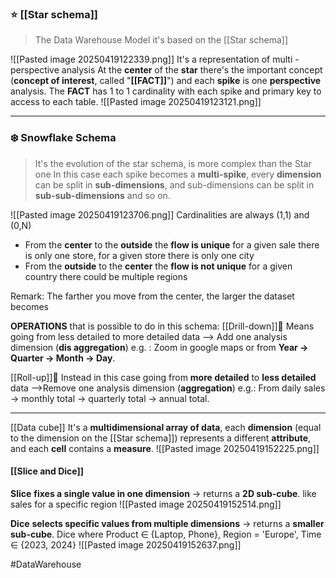 ### ⭐ [[Star schema]]
>The Data Warehouse Model it's based on the [[Star schema]]

![[Pasted image 20250419122339.png]]
It's a representation of multi - perspective analysis
At the **center** of the **star** there's the important concept (**concept of interest**, called "**[[FACT]]**") and each **spike** is one **perspective** analysis.
The **FACT** has 1 to 1 cardinality with each spike and primary key to access to each table.
![[Pasted image 20250419123121.png]]

---
### ❄️ Snowflake Schema
>It's the evolution of the star schema, is more complex than the Star one
>In this case each spike becomes a **multi-spike**, every **dimension** can be split in **sub-dimensions**, and sub-dimensions can be split in **sub-sub-dimensions** and so on.

![[Pasted image 20250419123706.png]]
Cardinalities are always (1,1) and (0,N)
- From the **center** to the **outside** the **flow is unique** 
	for a given sale there is only one store, for a given store there is only one city
- From the **outside** to the **center** the **flow is not unique**
	for a given country there could be multiple regions

Remark:
	The farther you move from the center, the larger the dataset becomes

**OPERATIONS** that is possible to do in this schema:
[[Drill-down]]🔽
Means going from less detailed to more detailed data --> Add one analysis dimension (**dis aggregation**)
	e.g. : Zoom in google maps or from **Year → Quarter → Month → Day**.

[[Roll-up]]🔼
Instead in this case going from **more detailed** to **less detailed** data -->Remove one analysis dimension (**aggregation**)
	e.g.: From daily sales → monthly total → quarterly total → annual total.

---
[[Data cube]]
It's a **multidimensional array of data**, each **dimension** (equal to the dimension on the [[Star schema]]) represents a different **attribute**, and each **cell** contains a **measure**.
![[Pasted image 20250419152225.png]]
#### [[Slice and Dice]]
**Slice** **fixes a single value in one dimension** → returns a **2D sub-cube**.
	like sales for a specific region
![[Pasted image 20250419152514.png]]

**Dice** **selects specific values from multiple dimensions** → returns a **smaller sub-cube**.
	Dice where Product ∈ {Laptop, Phone}, Region = 'Europe', Time ∈ {2023, 2024}
![[Pasted image 20250419152637.png]]

#DataWarehouse
